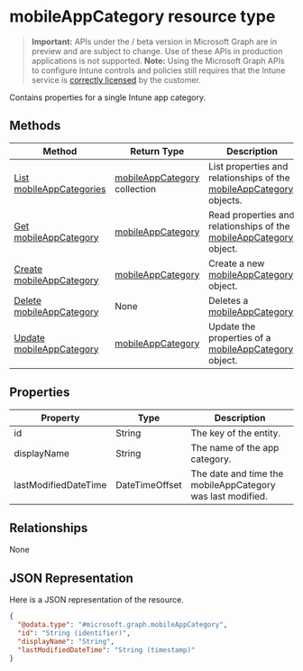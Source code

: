 ﻿# mobileAppCategory resource type

> **Important:** APIs under the / beta version in Microsoft Graph are in preview and are subject to change. Use of these APIs in production applications is not supported.
> **Note:** Using the Microsoft Graph APIs to configure Intune controls and policies still requires that the Intune service is [correctly licensed](https://go.microsoft.com/fwlink/?linkid=839381) by the customer.

Contains properties for a single Intune app category.
## Methods
|Method|Return Type|Description|
|---|---|---|
|[List mobileAppCategories](https://developer.microsoft.com/en-us/graph/docs/api-reference/beta/api/api/intune_apps_mobileappcategory_list.md)|[mobileAppCategory](https://developer.microsoft.com/en-us/graph/docs/api-reference/beta/api/resources/intune_apps_mobileappcategory.md) collection|List properties and relationships of the [mobileAppCategory](https://developer.microsoft.com/en-us/graph/docs/api-reference/beta/api/resources/intune_apps_mobileappcategory.md) objects.|
|[Get mobileAppCategory](https://developer.microsoft.com/en-us/graph/docs/api-reference/beta/api/api/intune_apps_mobileappcategory_get.md)|[mobileAppCategory](https://developer.microsoft.com/en-us/graph/docs/api-reference/beta/api/resources/intune_apps_mobileappcategory.md)|Read properties and relationships of the [mobileAppCategory](https://developer.microsoft.com/en-us/graph/docs/api-reference/beta/api/resources/intune_apps_mobileappcategory.md) object.|
|[Create mobileAppCategory](https://developer.microsoft.com/en-us/graph/docs/api-reference/beta/api/api/intune_apps_mobileappcategory_create.md)|[mobileAppCategory](https://developer.microsoft.com/en-us/graph/docs/api-reference/beta/api/resources/intune_apps_mobileappcategory.md)|Create a new [mobileAppCategory](https://developer.microsoft.com/en-us/graph/docs/api-reference/beta/api/resources/intune_apps_mobileappcategory.md) object.|
|[Delete mobileAppCategory](https://developer.microsoft.com/en-us/graph/docs/api-reference/beta/api/api/intune_apps_mobileappcategory_delete.md)|None|Deletes a [mobileAppCategory](https://developer.microsoft.com/en-us/graph/docs/api-reference/beta/api/resources/intune_apps_mobileappcategory.md).|
|[Update mobileAppCategory](https://developer.microsoft.com/en-us/graph/docs/api-reference/beta/api/api/intune_apps_mobileappcategory_update.md)|[mobileAppCategory](https://developer.microsoft.com/en-us/graph/docs/api-reference/beta/api/resources/intune_apps_mobileappcategory.md)|Update the properties of a [mobileAppCategory](https://developer.microsoft.com/en-us/graph/docs/api-reference/beta/api/resources/intune_apps_mobileappcategory.md) object.|

## Properties
|Property|Type|Description|
|---|---|---|
|id|String|The key of the entity.|
|displayName|String|The name of the app category.|
|lastModifiedDateTime|DateTimeOffset|The date and time the mobileAppCategory was last modified.|

## Relationships
None
## JSON Representation
Here is a JSON representation of the resource.
<!-- {
  "blockType": "resource",
  "keyProperty": "id",
  "@odata.type": "microsoft.graph.mobileAppCategory"
}
-->
```json
{
  "@odata.type": "#microsoft.graph.mobileAppCategory",
  "id": "String (identifier)",
  "displayName": "String",
  "lastModifiedDateTime": "String (timestamp)"
}
```



